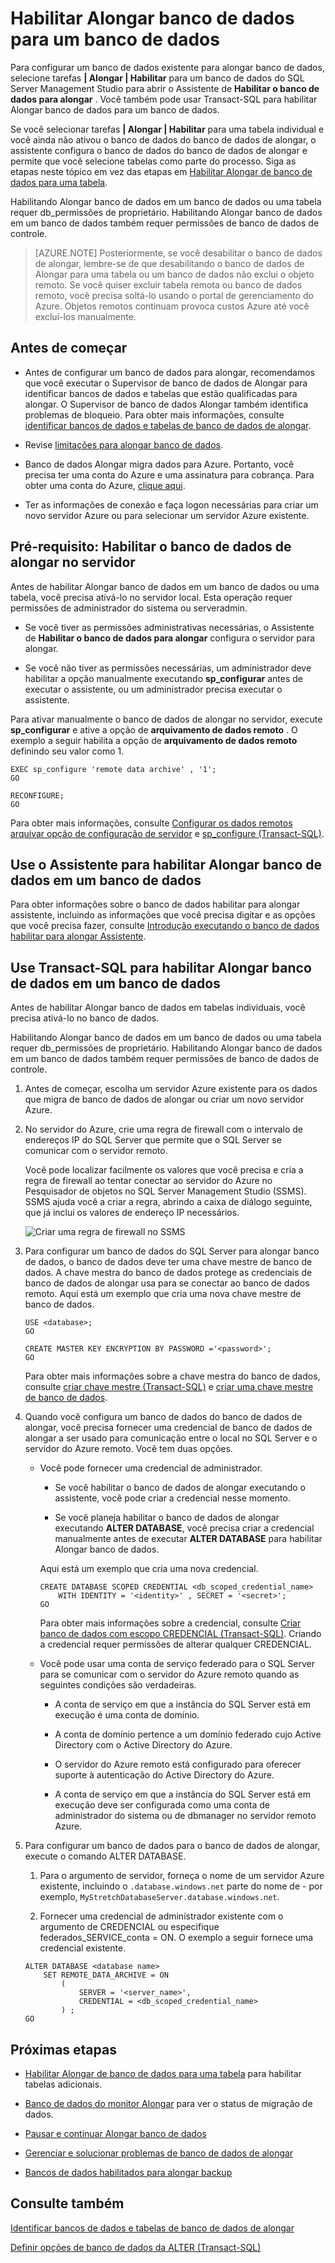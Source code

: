 <properties
    pageTitle="Habilitar Alongar banco de dados para um banco de dados | Microsoft Azure"
    description="Saiba como configurar um banco de dados para o banco de dados de Alongar."
    services="sql-server-stretch-database"
    documentationCenter=""
    authors="douglaslMS"
    manager="jhubbard"
    editor=""/>

<tags
    ms.service="sql-server-stretch-database"
    ms.workload="data-management"
    ms.tgt_pltfrm="na"
    ms.devlang="na"
    ms.topic="article"
    ms.date="08/05/2016"
    ms.author="douglasl"/>

# <a name="enable-stretch-database-for-a-database"></a>Habilitar Alongar banco de dados para um banco de dados

Para configurar um banco de dados existente para alongar banco de dados, selecione tarefas **| Alongar | Habilitar** para um banco de dados do SQL Server Management Studio para abrir o Assistente de **Habilitar o banco de dados para alongar** . Você também pode usar Transact\-SQL para habilitar Alongar banco de dados para um banco de dados.

Se você selecionar tarefas **| Alongar | Habilitar** para uma tabela individual e você ainda não ativou o banco de dados do banco de dados de alongar, o assistente configura o banco de dados do banco de dados de alongar e permite que você selecione tabelas como parte do processo. Siga as etapas neste tópico em vez das etapas em [Habilitar Alongar de banco de dados para uma tabela](sql-server-stretch-database-enable-database.md).

Habilitando Alongar banco de dados em um banco de dados ou uma tabela requer db\_permissões de proprietário. Habilitando Alongar banco de dados em um banco de dados também requer permissões de banco de dados de controle.

 >   [AZURE.NOTE] Posteriormente, se você desabilitar o banco de dados de alongar, lembre-se de que desabilitando o banco de dados de Alongar para uma tabela ou um banco de dados não exclui o objeto remoto. Se você quiser excluir tabela remota ou banco de dados remoto, você precisa soltá-lo usando o portal de gerenciamento do Azure. Objetos remotos continuam provoca custos Azure até você excluí-los manualmente.

## <a name="before-you-get-started"></a>Antes de começar

-   Antes de configurar um banco de dados para alongar, recomendamos que você executar o Supervisor de banco de dados de Alongar para identificar bancos de dados e tabelas que estão qualificadas para alongar. O Supervisor de banco de dados Alongar também identifica problemas de bloqueio. Para obter mais informações, consulte [identificar bancos de dados e tabelas de banco de dados de alongar](sql-server-stretch-database-identify-databases.md).

-   Revise [limitações para alongar banco de dados](sql-server-stretch-database-limitations.md).

-   Banco de dados Alongar migra dados para Azure. Portanto, você precisa ter uma conta do Azure e uma assinatura para cobrança. Para obter uma conta do Azure, [clique aqui](http://azure.microsoft.com/pricing/free-trial/).

-   Ter as informações de conexão e faça logon necessárias para criar um novo servidor Azure ou para selecionar um servidor Azure existente.

## <a name="EnableTSQLServer"></a>Pré-requisito: Habilitar o banco de dados de alongar no servidor
Antes de habilitar Alongar banco de dados em um banco de dados ou uma tabela, você precisa ativá-lo no servidor local. Esta operação requer permissões de administrador do sistema ou serveradmin.

-   Se você tiver as permissões administrativas necessárias, o Assistente de **Habilitar o banco de dados para alongar** configura o servidor para alongar.

-   Se você não tiver as permissões necessárias, um administrador deve habilitar a opção manualmente executando **sp\_configurar** antes de executar o assistente, ou um administrador precisa executar o assistente.

Para ativar manualmente o banco de dados de alongar no servidor, execute **sp\_configurar** e ative a opção de **arquivamento de dados remoto** . O exemplo a seguir habilita a opção de **arquivamento de dados remoto** definindo seu valor como 1.

```
EXEC sp_configure 'remote data archive' , '1';
GO

RECONFIGURE;
GO
```
Para obter mais informações, consulte [Configurar os dados remotos arquivar opção de configuração de servidor](https://msdn.microsoft.com/library/mt143175.aspx) e [sp_configure (Transact-SQL)](https://msdn.microsoft.com/library/ms188787.aspx).

## <a name="Wizard"></a>Use o Assistente para habilitar Alongar banco de dados em um banco de dados
Para obter informações sobre o banco de dados habilitar para alongar assistente, incluindo as informações que você precisa digitar e as opções que você precisa fazer, consulte [Introdução executando o banco de dados habilitar para alongar Assistente](sql-server-stretch-database-wizard.md).

## <a name="EnableTSQLDatabase"></a>Use Transact\-SQL para habilitar Alongar banco de dados em um banco de dados
Antes de habilitar Alongar banco de dados em tabelas individuais, você precisa ativá-lo no banco de dados.

Habilitando Alongar banco de dados em um banco de dados ou uma tabela requer db\_permissões de proprietário. Habilitando Alongar banco de dados em um banco de dados também requer permissões de banco de dados de controle.

1.  Antes de começar, escolha um servidor Azure existente para os dados que migra de banco de dados de alongar ou criar um novo servidor Azure.

2.  No servidor do Azure, crie uma regra de firewall com o intervalo de endereços IP do SQL Server que permite que o SQL Server se comunicar com o servidor remoto.

    Você pode localizar facilmente os valores que você precisa e cria a regra de firewall ao tentar conectar ao servidor do Azure no Pesquisador de objetos no SQL Server Management Studio (SSMS). SSMS ajuda você a criar a regra, abrindo a caixa de diálogo seguinte, que já inclui os valores de endereço IP necessários.

    ![Criar uma regra de firewall no SSMS][FirewallRule]

3.  Para configurar um banco de dados do SQL Server para alongar banco de dados, o banco de dados deve ter uma chave mestre de banco de dados. A chave mestra do banco de dados protege as credenciais de banco de dados de alongar usa para se conectar ao banco de dados remoto. Aqui está um exemplo que cria uma nova chave mestre de banco de dados.

    ```tsql
    USE <database>;
    GO

    CREATE MASTER KEY ENCRYPTION BY PASSWORD ='<password>';
    GO
    ```

    Para obter mais informações sobre a chave mestra do banco de dados, consulte [criar chave mestre (Transact-SQL)](https://msdn.microsoft.com/library/ms174382.aspx) e [criar uma chave mestre de banco de dados](https://msdn.microsoft.com/library/aa337551.aspx).

4.  Quando você configura um banco de dados do banco de dados de alongar, você precisa fornecer uma credencial de banco de dados de alongar a ser usado para comunicação entre o local no SQL Server e o servidor do Azure remoto. Você tem duas opções.

    -   Você pode fornecer uma credencial de administrador.

        -   Se você habilitar o banco de dados de alongar executando o assistente, você pode criar a credencial nesse momento.

        -   Se você planeja habilitar o banco de dados de alongar executando **ALTER DATABASE**, você precisa criar a credencial manualmente antes de executar **ALTER DATABASE** para habilitar Alongar banco de dados.

        Aqui está um exemplo que cria uma nova credencial.

        ```tsql
        CREATE DATABASE SCOPED CREDENTIAL <db_scoped_credential_name>
            WITH IDENTITY = '<identity>' , SECRET = '<secret>';
        GO
        ```

        Para obter mais informações sobre a credencial, consulte [Criar banco de dados com escopo CREDENCIAL (Transact-SQL)](https://msdn.microsoft.com/library/mt270260.aspx). Criando a credencial requer permissões de alterar qualquer CREDENCIAL.

    -   Você pode usar uma conta de serviço federado para o SQL Server para se comunicar com o servidor do Azure remoto quando as seguintes condições são verdadeiras.

        -   A conta de serviço em que a instância do SQL Server está em execução é uma conta de domínio.

        -   A conta de domínio pertence a um domínio federado cujo Active Directory com o Active Directory do Azure.

        -   O servidor do Azure remoto está configurado para oferecer suporte à autenticação do Active Directory do Azure.

        -   A conta de serviço em que a instância do SQL Server está em execução deve ser configurada como uma conta de administrador do sistema ou de dbmanager no servidor remoto Azure.

5.  Para configurar um banco de dados para o banco de dados de alongar, execute o comando ALTER DATABASE.

    1.  Para o argumento de servidor, forneça o nome de um servidor Azure existente, incluindo o `.database.windows.net` parte do nome de \- por exemplo, `MyStretchDatabaseServer.database.windows.net`.

    2.  Fornecer uma credencial de administrador existente com o argumento de CREDENCIAL ou especifique federados\_SERVICE\_conta = ON. O exemplo a seguir fornece uma credencial existente.

    ```tsql
    ALTER DATABASE <database name>
        SET REMOTE_DATA_ARCHIVE = ON
            (
                SERVER = '<server_name>',
                CREDENTIAL = <db_scoped_credential_name>
            ) ;
    GO
    ```

## <a name="next-steps"></a>Próximas etapas
-   [Habilitar Alongar de banco de dados para uma tabela](sql-server-stretch-database-enable-table.md) para habilitar tabelas adicionais.

-   [Banco de dados do monitor Alongar](sql-server-stretch-database-monitor.md) para ver o status de migração de dados.

-   [Pausar e continuar Alongar banco de dados](sql-server-stretch-database-pause.md)

-   [Gerenciar e solucionar problemas de banco de dados de alongar](sql-server-stretch-database-manage.md)

-   [Bancos de dados habilitados para alongar backup](sql-server-stretch-database-backup.md)

## <a name="see-also"></a>Consulte também

[Identificar bancos de dados e tabelas de banco de dados de alongar](sql-server-stretch-database-identify-databases.md)

[Definir opções de banco de dados da ALTER (Transact-SQL)](https://msdn.microsoft.com/library/bb522682.aspx)

[FirewallRule]: ./media/sql-server-stretch-database-enable-database/firewall.png
